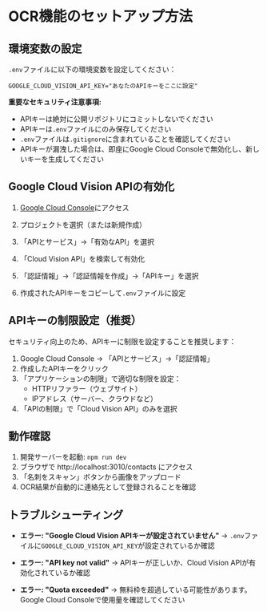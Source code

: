 # OCR機能のセットアップ方法

## 環境変数の設定

`.env`ファイルに以下の環境変数を設定してください：

```
GOOGLE_CLOUD_VISION_API_KEY="あなたのAPIキーをここに設定"
```

**重要なセキュリティ注意事項:**
- APIキーは絶対に公開リポジトリにコミットしないでください
- APIキーは`.env`ファイルにのみ保存してください
- `.env`ファイルは`.gitignore`に含まれていることを確認してください
- APIキーが漏洩した場合は、即座にGoogle Cloud Consoleで無効化し、新しいキーを生成してください

## Google Cloud Vision APIの有効化

1. [Google Cloud Console](https://console.cloud.google.com/)にアクセス
2. プロジェクトを選択（または新規作成）

3. 「APIとサービス」→「有効なAPI」を選択
4. 「Cloud Vision API」を検索して有効化
5. 「認証情報」→「認証情報を作成」→「APIキー」を選択
6. 作成されたAPIキーをコピーして`.env`ファイルに設定

## APIキーの制限設定（推奨）

セキュリティ向上のため、APIキーに制限を設定することを推奨します：

1. Google Cloud Console → 「APIとサービス」→「認証情報」
2. 作成したAPIキーをクリック
3. 「アプリケーションの制限」で適切な制限を設定：
   - HTTPリファラー（ウェブサイト）
   - IPアドレス（サーバー、クラウドなど）
4. 「APIの制限」で「Cloud Vision API」のみを選択

## 動作確認

1. 開発サーバーを起動: `npm run dev`
2. ブラウザで http://localhost:3010/contacts にアクセス
3. 「名刺をスキャン」ボタンから画像をアップロード
4. OCR結果が自動的に連絡先として登録されることを確認

## トラブルシューティング

- **エラー: "Google Cloud Vision APIキーが設定されていません"**
  → `.env`ファイルに`GOOGLE_CLOUD_VISION_API_KEY`が設定されているか確認

- **エラー: "API key not valid"**
  → APIキーが正しいか、Cloud Vision APIが有効化されているか確認

- **エラー: "Quota exceeded"**
  → 無料枠を超過している可能性があります。Google Cloud Consoleで使用量を確認してください